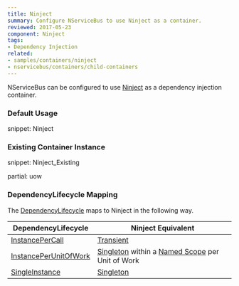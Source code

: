 ```yaml
---
title: Ninject
summary: Configure NServiceBus to use Ninject as a container.
reviewed: 2017-05-23
component: Ninject
tags:
- Dependency Injection
related:
- samples/containers/ninject
- nservicebus/containers/child-containers
---
```


NServiceBus can be configured to use [Ninject](http://www.ninject.org/) as a dependency injection container.


### Default Usage

snippet: Ninject


### Existing Container Instance

snippet: Ninject_Existing


partial: uow


### DependencyLifecycle Mapping

The [DependencyLifecycle](/nservicebus/containers/#dependency-lifecycle) maps to Ninject in the following way.

| DependencyLifecycle                                                                                             | Ninject Equivalent                                                                                                        |
|-----------------------------------------------------------------------------------------------------------------|---------------------------------------------------------------------------------------------------------------------------|
| [InstancePerCall](/nservicebus/containers/#dependency-lifecycle-instancepercall) | [Transient](https://github.com/ninject/ninject/wiki/Object-Scopes)         |
| [InstancePerUnitOfWork](/nservicebus/containers/#dependency-lifecycle-instanceperunitofwork)                    | [Singleton](https://github.com/ninject/ninject/wiki/Object-Scopes) within a [Named Scope](https://github.com/ninject/ninject.extensions.namedscope/wiki) per Unit of Work |
| [SingleInstance](/nservicebus/containers/#dependency-lifecycle-singleinstance)                                  | [Singleton](https://github.com/ninject/ninject/wiki/Object-Scopes)                          |

